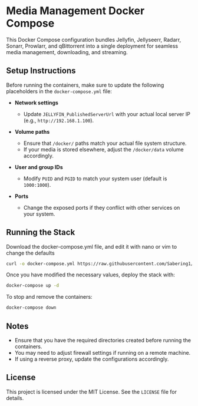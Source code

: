 # Media Management Docker Compose

This Docker Compose configuration bundles Jellyfin, Jellyseerr, Radarr, Sonarr, Prowlarr, and qBittorrent into a single deployment for seamless media management, downloading, and streaming.

## Setup Instructions

Before running the containers, make sure to update the following placeholders in the `docker-compose.yml` file:

- **Network settings**
  - Update `JELLYFIN_PublishedServerUrl` with your actual local server IP (e.g., `http://192.168.1.100`).
  
- **Volume paths**
  - Ensure that `/docker/` paths match your actual file system structure.
  - If your media is stored elsewhere, adjust the `/docker/data` volume accordingly.
  
- **User and group IDs**
  - Modify `PUID` and `PGID` to match your system user (default is `1000:1000`).
  
- **Ports**
  - Change the exposed ports if they conflict with other services on your system.

## Running the Stack


Download the docker-compose.yml file, and edit it with nano or vim to change the defaults

```sh
curl -o docker-compose.yml https://raw.githubusercontent.com/Sabering1/jellyfin-media-server/main/docker-compose.yml
```


Once you have modified the necessary values, deploy the stack with:

```sh
docker-compose up -d
```

To stop and remove the containers:

```sh
docker-compose down
```

## Notes

- Ensure that you have the required directories created before running the containers.
- You may need to adjust firewall settings if running on a remote machine.
- If using a reverse proxy, update the configurations accordingly.

## License

This project is licensed under the MIT License. See the `LICENSE` file for details.

